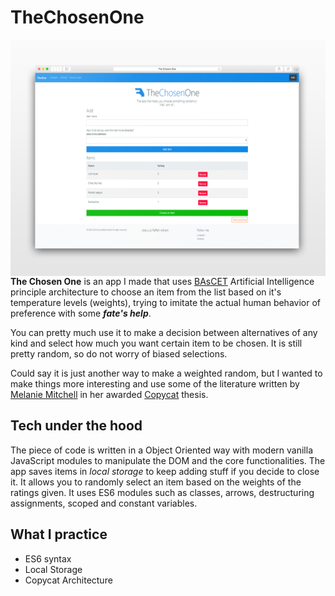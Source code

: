 # TheChosenOne
<img src="Screenshots/The%20Chosen%20One%20Safari.jpg"
     alt="React Lyric Finder"
     style="float: left; margin-right: 10px;" />
     
**The Chosen One** is an app I made that uses [BAsCET](https://everything2.com/title/BAsCET) Artificial Intelligence principle architecture
to choose an item from the list based on it's  temperature levels (weights), trying to imitate the actual human behavior of preference with some ***fate's help***.

You can pretty much use it to make a decision between alternatives of any kind and select how much you want certain item to be chosen. It is still pretty random, so do not worry of biased selections.

Could say it is just another way to make a weighted random, but I wanted to make things more interesting and use some of the literature written by 
[Melanie Mitchell](https://en.wikipedia.org/wiki/Melanie_Mitchell) in her awarded [Copycat](https://en.wikipedia.org/wiki/Copycat_(software)) thesis. 

## Tech under the hood
The piece of code is written in a Object Oriented way with modern vanilla JavaScript modules to manipulate the DOM and the core functionalities.
The app saves items in *local storage* to keep adding stuff if you decide to close it. It allows you to randomly select an item based on the weights of the ratings given.
It uses ES6 modules such as classes, arrows, destructuring assignments, scoped and constant variables.

## What I practice 
  - ES6 syntax
  - Local Storage
  - Copycat Architecture
